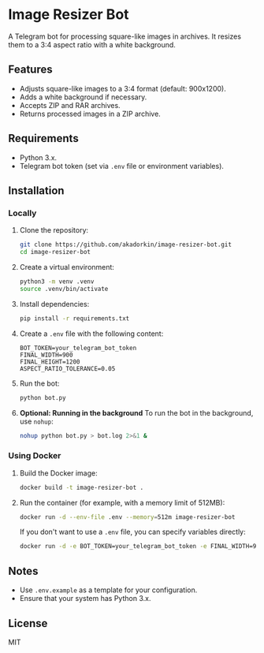 # Image Resizer Bot

A Telegram bot for processing square-like images in archives. It resizes them to a 3:4 aspect ratio with a white background.

## Features
- Adjusts square-like images to a 3:4 format (default: 900x1200).
- Adds a white background if necessary.
- Accepts ZIP and RAR archives.
- Returns processed images in a ZIP archive.

## Requirements
- Python 3.х.
- Telegram bot token (set via `.env` file or environment variables).

## Installation

### Locally
1. Clone the repository:
   ```bash
   git clone https://github.com/akadorkin/image-resizer-bot.git
   cd image-resizer-bot
   ```
2. Create a virtual environment:
   ```bash
   python3 -m venv .venv
   source .venv/bin/activate
   ```
3. Install dependencies:
   ```bash
   pip install -r requirements.txt
   ```
4. Create a `.env` file with the following content:
   ```plaintext
   BOT_TOKEN=your_telegram_bot_token
   FINAL_WIDTH=900
   FINAL_HEIGHT=1200
   ASPECT_RATIO_TOLERANCE=0.05
   ```
5. Run the bot:
   ```bash
   python bot.py
   ```

6. **Optional: Running in the background**
   To run the bot in the background, use `nohup`:
   ```bash
   nohup python bot.py > bot.log 2>&1 &
   ```

### Using Docker
1. Build the Docker image:
   ```bash
   docker build -t image-resizer-bot .
   ```
2. Run the container (for example, with a memory limit of 512MB):
   ```bash
   docker run -d --env-file .env --memory=512m image-resizer-bot
   ```

   If you don't want to use a `.env` file, you can specify variables directly:
   ```bash
   docker run -d -e BOT_TOKEN=your_telegram_bot_token -e FINAL_WIDTH=900 -e FINAL_HEIGHT=1200 -e ASPECT_RATIO_TOLERANCE=0.05 image-resizer-bot
   ```

## Notes
- Use `.env.example` as a template for your configuration.
- Ensure that your system has Python 3.х.

## License
MIT
